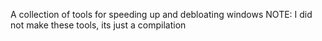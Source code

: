 A collection of tools for speeding up and debloating windows
  NOTE: I did not make these tools, its just a compilation
